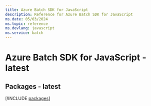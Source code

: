 ```yaml
---
title: Azure Batch SDK for JavaScript
description: Reference for Azure Batch SDK for JavaScript
ms.date: 05/03/2024
ms.topic: reference
ms.devlang: javascript
ms.service: batch
---
```

# Azure Batch SDK for JavaScript - latest
## Packages - latest
[!INCLUDE [packages](batch-index.md)]
